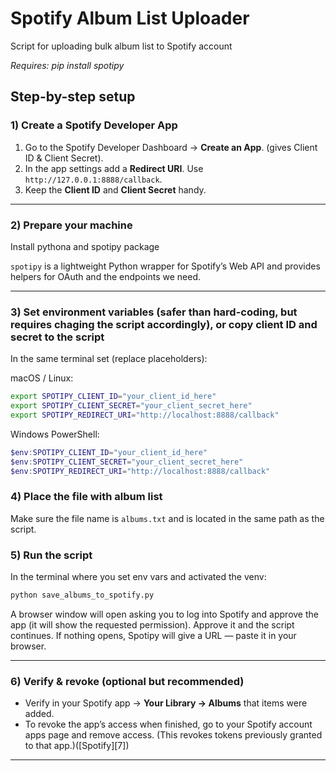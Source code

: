 # Spotify Album List Uploader
Script for uploading bulk album list to Spotify account

*Requires: pip install spotipy*

## Step-by-step setup

### 1) Create a Spotify Developer App

1. Go to the Spotify Developer Dashboard → **Create an App**. (gives Client ID & Client Secret).
2. In the app settings add a **Redirect URI**. Use `http://127.0.0.1:8888/callback`.
3. Keep the **Client ID** and **Client Secret** handy.

---

### 2) Prepare your machine

Install pythona and spotipy package

`spotipy` is a lightweight Python wrapper for Spotify’s Web API and provides helpers for OAuth and the endpoints we need.

---

### 3) Set environment variables (safer than hard-coding, but requires chaging the script accordingly), or copy client ID and secret to the script

In the same terminal set (replace placeholders):

macOS / Linux:

```bash
export SPOTIPY_CLIENT_ID="your_client_id_here"
export SPOTIPY_CLIENT_SECRET="your_client_secret_here"
export SPOTIPY_REDIRECT_URI="http://localhost:8888/callback"
```

Windows PowerShell:

```powershell
$env:SPOTIPY_CLIENT_ID="your_client_id_here"
$env:SPOTIPY_CLIENT_SECRET="your_client_secret_here"
$env:SPOTIPY_REDIRECT_URI="http://localhost:8888/callback"
```

### 4) Place the file with album list 

Make sure the file name is `albums.txt` and is located in the same path as the script.

### 5) Run the script

In the terminal where you set env vars and activated the venv:

```bash
python save_albums_to_spotify.py
```

A browser window will open asking you to log into Spotify and approve the app (it will show the requested permission). Approve it and the script continues. If nothing opens, Spotipy will give a URL — paste it in your browser.

---

### 6) Verify & revoke (optional but recommended)

* Verify in your Spotify app → **Your Library → Albums** that items were added.
* To revoke the app’s access when finished, go to your Spotify account apps page and remove access. (This revokes tokens previously granted to that app.)([Spotify][7])

---
